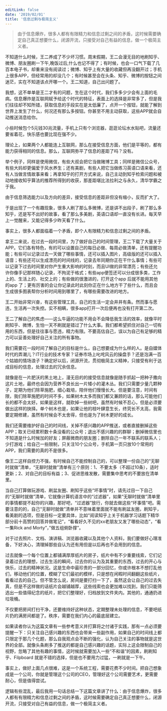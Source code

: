 ```yaml
---
editLink: false
date: '2019/02/01'
title: '信息过剩与极简主义'
---
```


<ActicleMeta/>

> 由于信息爆炸，很多人都有有限精力和信息过剩之间的矛盾，这时候需要确定自己真正想要什么，闭源开流，只接受对自己有益的信息，做一个极简主义者。

不知道什么时候，王二养成了不少坏习惯。周末假期，王二会漫无目的地刷知乎、微博、朋友圈刷一下午,晚饭过后,什么也记不得了；有时候，也会一口气下载了几百本电子书，却重来没有阅读过；微博、知乎上有大量的收藏但再没翻开过；手机上很多APP，但经常用的却没几个；有时候甚至会在头条、知乎、微博的按钮之间迷茫，实在不知道该点开哪一个。王二知道，自己出问题了。

我想，这不单单是王二才有的问题，生在这个时代，我们多多少少会有上面的毛病。信息爆炸是互联网赋予给这个时代的特征，表面上的选择是非常多了，但是我们往往却不知所错，获取信息的手段实在是太低廉了，点开一个按钮，就能了解到世界上发生了什么，何况还有那么多按钮。你甚至不用主动获取，这些APP就会自动推送消息给你。

小些时候包个5元钱30兆流量，手机上只有个浏览器，逛逛论坛水水贴吧，流量还要省着花，快乐感也要比现在强不少。

理论上，如果两个人都能连上互联网，那么在接受信息方面，他们是平等的，都有能力获得相同的信息。那么，互联网弥平了信息的差距了吗？没有。

举个例子，同样是使用微信，有些大叔会把它当做赌博工具；同样是微信公众号，有些大妈却更偏爱于风水养生；还有美剧，有些人把它当做练习英语口语来看，还有人当做言情故事来看；再拿知乎的打开方式来说，自己主动到知乎检索问题和被动地接收知乎算法的推荐所得到的收获，那差距堪比法拉利之与永久，清华学霸之于我。

由于信息筛选能力以及方向的差异，接受信息的差距非但没有缩小，反而扩大了。

于是出现了一个有趣现象，很多人刷了那么多微博，还是讲不出段子，刷了那么多知乎，还是写不出好的故事，看了那么多美剧，英语口语却一直没有长进。每天早上一觉醒来，又能记得多少昨天看了什么。

事实上，很多人都面临着一个矛盾，即个人有限精力和信息过剩之间的矛盾。

拿王二来说，在过去一段时间里，为了做好自己的时间管理，王二下载了大量关于APP。它们各有特色，有的可以设置自己的每日必做、每周必做清单，还有提醒功能；有些可以记录过去一天做了哪些事情，还可以插入图片，高级版的还可以插入语音；有些还可以生成漂亮的时间线的，记录去年同期你正在干什么事情；有些可以记录下过去时间里对你产生重大影响的时刻，而且UI做的非常漂亮；有些还允许你像手记那样随心记录，不拘泥于格式；有些app便签还可以分成很多类，工作上的、生活上的、社交上的；有些做的很激进的，打开这个app 后就不能用其他的app 了；更有厉害的会让你记录此时此刻你正在什么地方干了些什么，而且会生成很多图表帮你分析时间用到哪里了，有哪些需要改进的地方。

王二开始非常兴奋，有这些管理工具，自己的生活一定会井井有条。然而事与愿违，生活再一次失控。实不相瞒，很多app打开一次后便再也没有打开第二次。

王二了解自己的焦虑——这么牛逼的功能不用会不会降低我生活的效率，就像平时刷知乎、微博，生怕一天不刷就是错过了什么大事。我们都希望抓住对自己一切有用的东西，但是往往事与愿违，精力有限。不要高估自己，误以为自己有足够的精力可以妥善处理好自己关注的所有事物。

我们需要花一段时间了解自己的目标是什么，自己想要成为什么样的人。是自媒体时代的弄潮儿？IT行业的技术专家？证券市场上叱咤风云的操盘手？还是泡满一百个姑娘的情场浪子？确定好以后，闭源开流，贯彻极简主义精神，只接受有利于达成目标的信息，处理过去的冗余信息。

就像是在一片肥沃的黑土地上，漫无目的的接受信息就像是随手抓起一把种子撒向这片土地，最终也会因为营养不良长出一片矮小的灌木丛。我们只需要少量几颗种子，定期为他们除草施肥，细心栽培，陪伴他们慢慢长大。但是要注意，时间有限，我们除草施肥的时间不多，如果树木太多而我们都又兼顾的话，那么可能他们长的都不会太好。如果是这样，就砍掉一些树吧，虽然有时候不忍心，但是必须要做出这样的抉择。单个树木也是，如果让他的枝叶肆意生长，终究长不太高，我需要定期修建，虽然有时候会不太舍得，但也是为了树木更好的成长。

我们还需要维护好自己的时间线，关掉不感兴趣的APP推送，或者直接删掉这些APP；取关已经累积数十条没看的公众号；退出不感兴趣的的群聊；删掉微信里也不知道是什么时候加的好友；屏蔽微商的朋友圈；删除自己一年不联系的联系人；少打游戏；给自己一些限制，只关注10个公众号，手机第一页只放10个常用的APP，我们需要的真的不是很多。

像王二这样自控力不强，有时候自己不能控制自己的，可以整理一份自己的“无聊时就做”清单，“无聊时就做”清单有三个原则：1、不要太多（不超过10条），适时更新；2、对自己的目标有益；3、促进思维发散，需要集中思考的不要放在清单里。

当自己打算做玩游戏、刷盆友圈、刷知乎这些“坏事情”时，请先过目一下自己的“无聊时就做”清单，它就像计算机语言中的“过滤器”，如果“无聊时就做”清单里的事情都提不起你的兴趣，那好吧，“过滤器”放行，你就去做这些“坏事情”吧。需要注意的的，自己“无聊时就做”清单并不意味着里面就不能有刷盆友圈，刷知乎，看美剧的选项，但是目标一定要具体，比如“阅读知乎上关于机器学习话题下精华部分前十高赞的回答并做笔记”，“看看好久不见的xx老朋友又发了哪些动态”，“看一集Rick and Morty”，”做五组俯卧撑”。

对于过去照片、文档、演讲稿、浏览器收藏以及其他个人资料，我们要做好心理准备，下好决心，清理掉那些自认为还有用但是以后再也不会用到的信息。

过去就像一个每个位置上都铺满厚厚纸片的房子，纸片中有不少重要线索，它们记录着过去的理想，过去生活的瞬间，过去你的认为及其重要的东西，过去的开心与快乐，过去的精神状况。这是生命中最珍贵的一部分回忆，你或许根本不想打乱他们，移动他们的位置，模糊了它们最初的模样，只是想在闲暇时间翻翻这些纸片，看看过去的自己。但不管怎么说，房间是要打扫一下了，虽然这会让自己的过去失真，但是不这样做的话纸片会越铺越厚，这些线索也会更加难以找到，我们只能筛选出一些值得纪念的纸片，把它们整理好，归档放到文件夹内。其他的，通通扔进垃圾桶。

不仅要把房间打扫干净，还要维持好这种状态，定期整理未处理的信息，不要吧纸片扔的满房间都是了。秩序，需要在我们内心的最底层建立。

如果读者你认为这篇文章有一些参考意义并打算将之付诸于实践，那有一点必须要提醒一下：只关注自己感兴趣的东西也会带来一些副作用，如果自己的时间线上都只限定于那几个化题，那么自我观点会不断的强化，认为自己关注的事物就是这世界的全部。就像头条刷多了推送的都是自己感兴趣的话题，实际上这会限制自己的视野，忽略了其他有趣的事情，这时候就需要加入一些“不和谐”的因素，刷刷知乎、Filpboard 就是不错的选择，但是也不要用力过猛，一刷就是一下午。

事实上，做好上面几点很难，这是一个系统工程，需要花费不少时间。把自己想象成是一个公司，你就是管理这个公司的CEO，管理好这个公司需要艺术，更需要耐心，但是值得尝试。

逻辑有些混乱，最后我用一句话总结一下这篇文章讲了什么：由于信息爆炸，很多人都有有限精力和信息过剩之间的矛盾，这时候需要确定自己真正想要什么，闭源开流，只接受对自己有益的信息，做一个极简主义者。